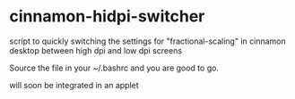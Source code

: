 # cinnamon-hidpi-switcher
script to quickly switching the settings for "fractional-scaling" in cinnamon desktop between high dpi and low dpi screens

Source the file in your ~/.bashrc and you are good to go.

will soon be integrated in an applet
